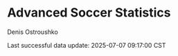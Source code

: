 # Advanced Soccer Statistics
Denis Ostroushko

<!-- gfm -->

Last successful data update: 2025-07-07 09:17:00 CST
